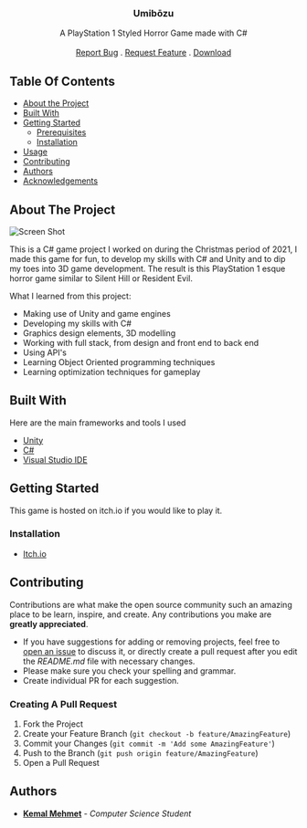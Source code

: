 <br/>
<p align="center">
  <h3 align="center">Umibōzu</h3>

  <p align="center">
    A PlayStation 1 Styled Horror Game made with C#
    <br/>
    <br/>
    <a href="https://github.com/kabuto-mk7/Umibozu/issues">Report Bug</a>
    .
    <a href="https://github.com/kabuto-mk7/Umibozu/issues">Request Feature</a>
    .
  <a href="https://kbto.itch.io/umibozu">Download</a>
  </p>
</p> 

## Table Of Contents

* [About the Project](#about-the-project)
* [Built With](#built-with)
* [Getting Started](#getting-started)
  * [Prerequisites](#prerequisites)
  * [Installation](#installation)
* [Usage](#usage)
* [Contributing](#contributing)
* [Authors](#authors)
* [Acknowledgements](#acknowledgements)

## About The Project

![Screen Shot](https://img.itch.zone/aW1nLzcyMjc3MDAucG5n/original/wzaFfm.png)

This is a C# game project I worked on during the Christmas period of 2021, I made this game for fun, to develop my skills with C# and Unity and to dip my toes into 3D game development. The result is this PlayStation 1 esque horror game similar to Silent Hill or Resident Evil.

What I learned from this project:

* Making use of Unity and game engines
* Developing my skills with C#
* Graphics design elements, 3D modelling
* Working with full stack, from design and front end to back end
* Using API's 
* Learning Object Oriented programming techniques
* Learning optimization techniques for gameplay


## Built With

Here are the main frameworks and tools I used

* [Unity](https://unity.com/)
* [C#](https://docs.microsoft.com/en-us/dotnet/csharp/)
* [Visual Studio IDE ](https://visualstudio.microsoft.com/)

## Getting Started

This game is hosted on itch.io if you would like to play it.

### Installation

* [Itch.io](https://kbto.itch.io/umibozu)

## Contributing

Contributions are what make the open source community such an amazing place to be learn, inspire, and create. Any contributions you make are **greatly appreciated**.
* If you have suggestions for adding or removing projects, feel free to [open an issue](https://github.com/kabuto-mk7/Umibozu/issues/new) to discuss it, or directly create a pull request after you edit the *README.md* file with necessary changes.
* Please make sure you check your spelling and grammar.
* Create individual PR for each suggestion.

### Creating A Pull Request

1. Fork the Project
2. Create your Feature Branch (`git checkout -b feature/AmazingFeature`)
3. Commit your Changes (`git commit -m 'Add some AmazingFeature'`)
4. Push to the Branch (`git push origin feature/AmazingFeature`)
5. Open a Pull Request

## Authors

* **[Kemal Mehmet](www.Github.com/kabuto-mk7)** - *Computer Science Student*
